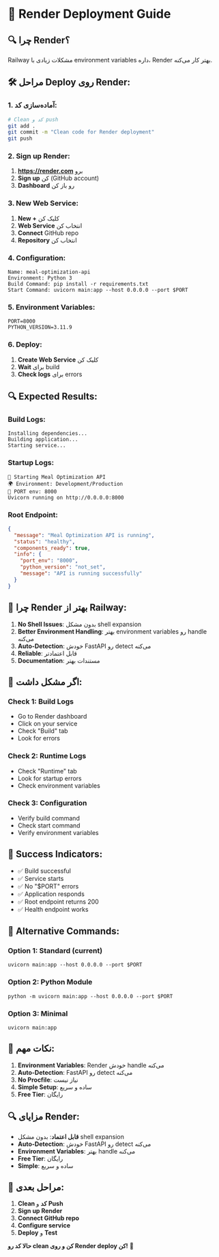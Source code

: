 # 🚀 Render Deployment Guide

## 🔍 **چرا Render؟**
Railway مشکلات زیادی با environment variables داره، Render بهتر کار می‌کنه.

## 🛠️ **مراحل Deploy روی Render:**

### **1. آماده‌سازی کد:**
```bash
# Clean کد و push
git add .
git commit -m "Clean code for Render deployment"
git push
```

### **2. Sign up Render:**
1. **https://render.com** برو
2. **Sign up** کن (GitHub account)
3. **Dashboard** رو باز کن

### **3. New Web Service:**
1. **New +** کلیک کن
2. **Web Service** انتخاب کن
3. **Connect** GitHub repo
4. **Repository** انتخاب کن

### **4. Configuration:**
```
Name: meal-optimization-api
Environment: Python 3
Build Command: pip install -r requirements.txt
Start Command: uvicorn main:app --host 0.0.0.0 --port $PORT
```

### **5. Environment Variables:**
```
PORT=8000
PYTHON_VERSION=3.11.9
```

### **6. Deploy:**
1. **Create Web Service** کلیک کن
2. **Wait** برای build
3. **Check logs** برای errors

## 🔍 **Expected Results:**

### **Build Logs:**
```
Installing dependencies...
Building application...
Starting service...
```

### **Startup Logs:**
```
🚀 Starting Meal Optimization API
🌍 Environment: Development/Production
🔧 PORT env: 8000
Uvicorn running on http://0.0.0.0:8000
```

### **Root Endpoint:**
```json
{
  "message": "Meal Optimization API is running",
  "status": "healthy",
  "components_ready": true,
  "info": {
    "port_env": "8000",
    "python_version": "not_set",
    "message": "API is running successfully"
  }
}
```

## 🔧 **چرا Render بهتر از Railway:**

1. **No Shell Issues**: بدون مشکل shell expansion
2. **Better Environment Handling**: بهتر environment variables رو handle می‌کنه
3. **Auto-Detection**: خودش FastAPI رو detect می‌کنه
4. **Reliable**: قابل اعتمادتر
5. **Documentation**: مستندات بهتر

## 🚨 **اگر مشکل داشت:**

### **Check 1: Build Logs**
- Go to Render dashboard
- Click on your service
- Check "Build" tab
- Look for errors

### **Check 2: Runtime Logs**
- Check "Runtime" tab
- Look for startup errors
- Check environment variables

### **Check 3: Configuration**
- Verify build command
- Check start command
- Verify environment variables

## 📝 **Success Indicators:**
- ✅ Build successful
- ✅ Service starts
- ✅ No "$PORT" errors
- ✅ Application responds
- ✅ Root endpoint returns 200
- ✅ Health endpoint works

## 🔧 **Alternative Commands:**

### **Option 1: Standard (current)**
```
uvicorn main:app --host 0.0.0.0 --port $PORT
```

### **Option 2: Python Module**
```
python -m uvicorn main:app --host 0.0.0.0 --port $PORT
```

### **Option 3: Minimal**
```
uvicorn main:app
```

## 🎯 **نکات مهم:**
1. **Environment Variables**: Render خودش handle می‌کنه
2. **Auto-Detection**: FastAPI رو detect می‌کنه
3. **No Procfile**: نیاز نیست
4. **Simple Setup**: ساده و سریع
5. **Free Tier**: رایگان

## 🔍 **مزایای Render:**

- **قابل اعتماد**: بدون مشکل shell expansion
- **Auto-Detection**: خودش FastAPI رو detect می‌کنه
- **Environment Variables**: بهتر handle می‌کنه
- **Free Tier**: رایگان
- **Simple**: ساده و سریع

## 🚀 **مراحل بعدی:**

1. **Clean کد** و **Push**
2. **Sign up Render**
3. **Connect GitHub repo**
4. **Configure service**
5. **Deploy** و **Test**

**حالا کد رو clean کن و روی Render deploy کن!** 🚀
